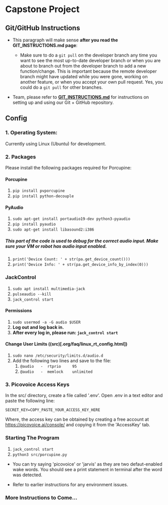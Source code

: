 # Capstone Project

## Git/GitHub Instructions

- This paragraph will make sense **after you read the GIT_INSTRUCTIONS.md page**:
    - Make sure to do a ```git pull``` on the developer branch any time you want to see the most up-to-date developer branch or when you are about to branch out from the developer branch to add a new function/change. This is important because the remote developer branch might have updated while you were gone, working on another feature, or when you accept your own pull request. Yes, you could do a ```git pull``` for other branches.

- Team, please refer to [**GIT_INSTRUCTIONS.md**](GIT_INSTRUCTIONS.md) for instructions on setting up and using our Git + GitHub repository.


## Config

### 1. Operating System:  
	
Currently using Linux (Ubuntu) for development.

### 2. Packages  

Please install the following packages required for Porcupine:

#### Porcupine
1. ```pip install pvporcupine```  
2. ```pip install python-decouple```

#### PyAudio
1. ```sudo apt-get install portaudio19-dev python3-pyaudio```  
2. ```pip install pyaudio```  
3. ```sudo apt-get install libasound2:i386```

##### This part of the code is used to debug for the correct audio input. Make sure your VM or robot has audio input enabled.
1. ```print('Device Count: ' + str(pa.get_device_count()))```  
2. ```print('Device Info: ' + str(pa.get_device_info_by_index(0)))```  

### JackControl
1. ```sudo apt install multimedia-jack```  
2. ```pulseaudio --kill```  
3. ```jack_control start```  

#### Permissions
1. ```sudo usermod -a -G audio $USER```  
2. **Log out and log back in.**  
3. **After every log in, please run: ```jack_control start```**

#### Change User Limits ((src)[.org/faq/linux_rt_config.html])
1. ```sudo nano /etc/security/limits.d/audio.d```  
2. Add the following two lines and save to the file:
   1. ```@audio   -  rtprio     95```
   2. ```@audio   -  memlock    unlimited```

### 3. Picovoice Access Keys  

In the src/ directory, create a file called '.env'. Open .env in a text editor and paste the following line:

```SECRET_KEY=COPY_PASTE_YOUR_ACCESS_KEY_HERE```

Where, the access key can be obtained by creating a free account at https://picovoice.ai/console/ and copying it from the 'AccessKey' tab.

### Starting The Program
1. `jack_control start`
2. `python3 src/porcupine.py`  

- You can try saying 'picovoice' or 'jarvis' as they are two defaut-enabled wake words. You should see a print statement in terminal after the word was detected.

- Refer to earlier instructions for any environment issues.

### More Instructions to Come...
